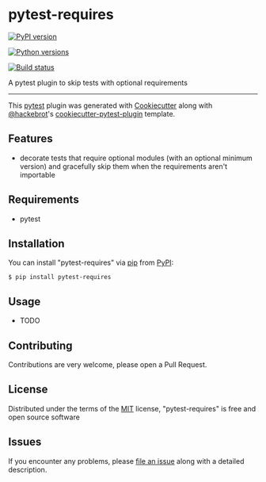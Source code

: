 # pytest-requires

[![PyPI version](https://img.shields.io/pypi/v/pytest-requires.svg)](https://pypi.org/project/pytest-requires)

[![Python versions](https://img.shields.io/pypi/pyversions/pytest-requires.svg)](https://pypi.org/project/pytest-requires)

[![Build status](https://github.com/duncanmmacleod/pytest-requires/actions/workflows/build.yml/badge.svg?branch=master)](https://github.com/duncanmmacleod/pytest-requires/actions/workflows/build.yml)

A pytest plugin to skip tests with optional requirements

------------------------------------------------------------------------

This [pytest](https://github.com/pytest-dev/pytest) plugin was generated
with [Cookiecutter](https://github.com/audreyr/cookiecutter) along with
[\@hackebrot](https://github.com/hackebrot)\'s
[cookiecutter-pytest-plugin](https://github.com/pytest-dev/cookiecutter-pytest-plugin)
template.

## Features

- decorate tests that require optional modules (with an optional minimum version)
  and gracefully skip them when the requirements aren't importable

## Requirements

- pytest

## Installation

You can install \"pytest-requires\" via
[pip](https://pypi.org/project/pip/) from
[PyPI](https://pypi.org/project):

    $ pip install pytest-requires

## Usage

-   TODO

## Contributing

Contributions are very welcome, please open a Pull Request.

## License

Distributed under the terms of the
[MIT](http://opensource.org/licenses/MIT) license, \"pytest-requires\"
is free and open source software

## Issues

If you encounter any problems, please
[file an issue](https://github.com/duncanmmacleod/pytest-requires/issues)
along with a detailed description.
